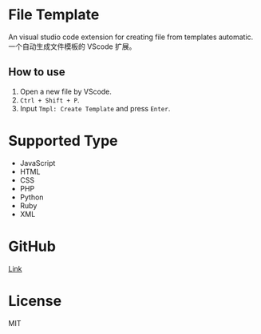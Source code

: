 # File Template


An visual studio code extension for creating file from templates automatic.   
一个自动生成文件模板的 VScode 扩展。

## How to use  

1. Open a new file by VScode.  
2. `Ctrl + Shift + P`.  
3. Input `Tmpl: Create Template` and press `Enter`. 


# Supported Type  

- JavaScript
- HTML
- CSS
- PHP
- Python
- Ruby
- XML


# GitHub  

[Link](https://github.com/RalfZhang/File-Template)


# License  

MIT